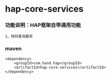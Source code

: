 # hap-core-services
### 功能说明：HAP框架自带通用功能
    1、快码查询服务
### maven
    <dependency>
        <groupId>com.hand.hap</groupId>
        <artifactId>hap-core-services</artifactId>
    </dependency>
